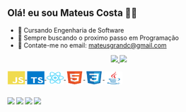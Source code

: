 ## Olá! eu sou Mateus Costa ✌🏽

- 🌱 Cursando Engenharia de Software
- 🤔 Sempre buscando o proximo passo em Programação
- 💬 Contate-me no email: mateusgrandc@gmail.com

<div align="center">
  <a href="https://github.com/MateusCostaa">
  <img height="150em" src=https://github-readme-stats.vercel.app/api?username=MateusCostaa&show_icons=true&theme=tokyonight&include_all_commits=true&count_private=true"/>
  <img height="150em" src="https://github-readme-stats.vercel.app/api/top-langs/?username=MateusCostaa&layout=compact&langs_count=7&theme=tokyonight"/>
</div>

<div style="display: inline_block"><br>
  <img align="center" alt="Mateus-Js" height="30" width="40" src="https://raw.githubusercontent.com/devicons/devicon/master/icons/javascript/javascript-plain.svg">
  <img align="center" alt="Mateus-Ts" height="30" width="40" src="https://raw.githubusercontent.com/devicons/devicon/master/icons/typescript/typescript-plain.svg">
  <img align="center" alt="Mateus-React" height="30" width="40" src="https://raw.githubusercontent.com/devicons/devicon/master/icons/react/react-original.svg">
  <img align="center" alt="Mateus-HTML" height="30" width="40" src="https://raw.githubusercontent.com/devicons/devicon/master/icons/html5/html5-original.svg">
  <img align="center" alt="Mateus-CSS" height="30" width="40" src="https://raw.githubusercontent.com/devicons/devicon/master/icons/css3/css3-original.svg">
  <img align="center" alt="Mateus-Java" height="30" width="40" src="https://raw.githubusercontent.com/devicons/devicon/master/icons/java/java-original.svg">
  <!-- <img align="right" alt="Mateus-pic" height="150" style="border-radius:50px;" src="https://cdn.discordapp.com/attachments/493296689357258763/1034291509488529408/IMG_20220814_120208_076.jpg?width=676&height=676"> -->
</div>
  
  ##
  
  <div> 
  <a href="https://www.instagram.com/teus.coast/" target="_blank"><img src="https://img.shields.io/badge/-Instagram-%23E4405F?style=for-the-badge&logo=instagram&logoColor=white" target="_blank"></a>
 <a href="https://discord.com/channels/@me" target="_blank"><img src="https://img.shields.io/badge/Discord-7289DA?style=for-the-badge&logo=discord&logoColor=white" target="_blank"></a> 
  <a href = "mailto:mateusgrandc@gmail.com"><img src="https://img.shields.io/badge/-Gmail-%23333?style=for-the-badge&logo=gmail&logoColor=white" target="_blank"></a>
  <a href="https://www.linkedin.com/in/mateus-da-costa-gomes-999909206/" target="_blank"><img src="https://img.shields.io/badge/-LinkedIn-%230077B5?style=for-the-badge&logo=linkedin&logoColor=white" target="_blank"></a> 
 
    
</div>

